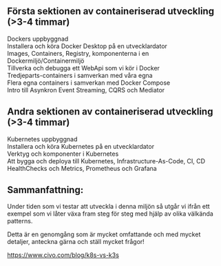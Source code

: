 Första sektionen av containeriserad utveckling (>3-4 timmar)
----------------------------------------------------------
Dockers uppbyggnad  
Installera och köra Docker Desktop på en utvecklardator  
Images, Containers, Registry, komponenterna i en Dockermiljö/Containermiljö  
Tillverka och debugga ett WebApi som vi kör i Docker  
Tredjeparts-containers i samverkan med våra egna  
Flera egna containers i samverkan med Docker Compose  
Intro till Asynkron Event Streaming, CQRS och Mediator  

Andra sektionen av containeriserad utveckling (>3-4 timmar)
---------------------------------------------------------
Kubernetes uppbyggnad  
Installera och köra Kubernetes på en utvecklardator  
Verktyg och komponenter i Kubernetes  
Att bygga och deploya till Kubernetes, Infrastructure-As-Code, CI, CD  
HealthChecks och Metrics, Prometheus och Grafana  

Sammanfattning:
---------------
Under tiden som vi testar att utveckla i denna miljön så utgår vi ifrån ett exempel som vi låter växa fram steg för steg med hjälp av olika välkända patterns.  

Detta är en genomgång som är mycket omfattande och med mycket detaljer, anteckna gärna och ställ mycket frågor!  
  
https://www.civo.com/blog/k8s-vs-k3s

